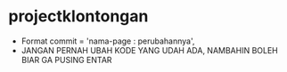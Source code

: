# projectklontongan
- Format commit = 'nama-page : perubahannya', 
- JANGAN PERNAH UBAH KODE YANG UDAH ADA, NAMBAHIN BOLEH BIAR GA PUSING ENTAR

